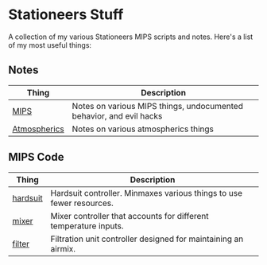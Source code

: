 # Stationeers Stuff

A collection of my various Stationeers MIPS scripts and notes. Here's a list of my most useful things:

## Notes

| Thing | Description |
|-------|-------------|
| [MIPS](notes/mips.md) | Notes on various MIPS things, undocumented behavior, and evil hacks |
| [Atmospherics](notes/atmospherics.md) | Notes on various atmospherics things |

## MIPS Code

| Thing | Description |
|-------|-------------|
| [hardsuit](generic/hardsuit) | Hardsuit controller. Minmaxes various things to use fewer resources. |
| [mixer](generic/mixer) | Mixer controller that accounts for different temperature inputs. |
| [filter](generic/filter) | Filtration unit controller designed for maintaining an airmix. | 

